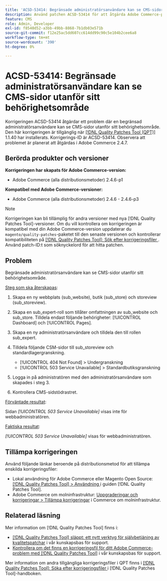 ```yaml
---
title: 'ACSD-53414: Begränsade administratörsanvändare kan se CMS-sidor utanför sitt behörighetsområde'
description: Använd patchen ACSD-53414 för att åtgärda Adobe Commerce-problemet där en begränsad administratörsanvändare kan se CMS-sidor utanför sitt behörighetsområde.
feature: CMS
role: Admin, Developer
exl-id: f8540d52-a3bb-49bb-8868-7b1db03e571b
source-git-commit: f12e25ac5dd607cc614dd99c90c5e104b2cee6a8
workflow-type: tm+mt
source-wordcount: '390'
ht-degree: 0%

---
```


# ACSD-53414: Begränsade administratörsanvändare kan se CMS-sidor utanför sitt behörighetsområde

Korrigeringen ACSD-53414 åtgärdar ett problem där en begränsad administratörsanvändare kan se CMS-sidor utanför sitt behörighetsområde. Den här korrigeringen är tillgänglig när [[!DNL Quality Patches Tool (QPT)]](/help/announcements/adobe-commerce-announcements/magento-quality-patches-released-new-tool-to-self-serve-quality-patches.md) 1.1.40 har installerats. Korrigerings-ID är ACSD-53414. Observera att problemet är planerat att åtgärdas i Adobe Commerce 2.4.7.

## Berörda produkter och versioner

**Korrigeringen har skapats för Adobe Commerce-version:**

* Adobe Commerce (alla distributionsmetoder) 2.4.6-p1

**Kompatibel med Adobe Commerce-versioner:**

* Adobe Commerce (alla distributionsmetoder) 2.4.6 - 2.4.6-p3

>[!NOTE]
>
>Korrigeringen kan bli tillämplig för andra versioner med nya [!DNL Quality Patches Tool]-versioner. Om du vill kontrollera om korrigeringen är kompatibel med din Adobe Commerce-version uppdaterar du `magento/quality-patches`-paketet till den senaste versionen och kontrollerar kompatibiliteten på [[!DNL Quality Patches Tool]: Sök efter korrigeringsfiler ](https://experienceleague.adobe.com/tools/commerce-quality-patches/index.html). Använd patch-ID:t som söknyckelord för att hitta patchen.

## Problem

Begränsade administratörsanvändare kan se CMS-sidor utanför sitt behörighetsområde.

<u>Steg som ska återskapas</u>:

1. Skapa en ny webbplats (sub_website), butik (sub_store) och storeview (sub_storeview).
1. Skapa en sub_expert-roll som tillåter omfattningen av sub_website och sub_store. Tilldela endast följande behörigheter: [!UICONTROL Dashboard] och [!UICONTROL Pages].
1. Skapa en ny administratörsanvändare och tilldela den till rollen sub_expert.
1. Tilldela följande CSM-sidor till sub_storeview och standardlagergranskning.

   * [!UICONTROL 404 Not Found] > Undergranskning
   * [!UICONTROL 503 Service Unavailable] > Standardbutiksgranskning

1. Logga in på administratören med den administratörsanvändare som skapades i steg 3.
1. Kontrollera CMS-sidstödrastret.

<u>Förväntade resultat</u>:

Sidan *[!UICONTROL 503 Service Unavailable]* visas inte för webbadministratören.

<u>Faktiska resultat</u>:

*[!UICONTROL 503 Service Unavailable]* visas för webbadministratören.

## Tillämpa korrigeringen

Använd följande länkar beroende på distributionsmetod för att tillämpa enskilda korrigeringsfiler:

* Lokal användning för Adobe Commerce eller Magento Open Source: [[!DNL Quality Patches Tool] > Användning ](https://experienceleague.adobe.com/docs/commerce-operations/tools/quality-patches-tool/usage.html) i guiden [!DNL Quality Patches Tool].
* Adobe Commerce om molninfrastruktur: [Uppgraderingar och korrigeringar > Tillämpa korrigeringar](https://experienceleague.adobe.com/docs/commerce-cloud-service/user-guide/develop/upgrade/apply-patches.html) i Commerce om molninfrastruktur.

## Relaterad läsning

Mer information om [!DNL Quality Patches Tool] finns i:

* [[!DNL Quality Patches Tool] släppt: ett nytt verktyg för självbetjäning av kvalitetspatchar](/help/announcements/adobe-commerce-announcements/magento-quality-patches-released-new-tool-to-self-serve-quality-patches.md) i vår kunskapsbas för support.
* [Kontrollera om det finns en korrigeringsfil för ditt Adobe Commerce-problem med  [!DNL Quality Patches Tool]](/help/support-tools/patches-available-in-qpt-tool/check-patch-for-magento-issue-with-magento-quality-patches.md) i vår kunskapsbas för support.

Mer information om andra tillgängliga korrigeringsfiler i QPT finns i [[!DNL Quality Patches Tool]: Söka efter korrigeringsfiler ](https://experienceleague.adobe.com/tools/commerce-quality-patches/index.html) i [!DNL Quality Patches Tool]-handboken.

